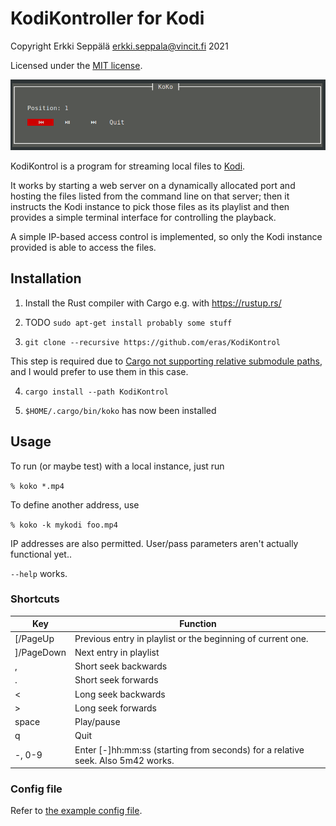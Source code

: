 # KodiKontroller for Kodi

Copyright Erkki Seppälä <erkki.seppala@vincit.fi> 2021

Licensed under the [MIT license](LICENSE.MIT).

![Screenshot of KodiKontroller playing a file](doc/screenshot.png)

KodiKontrol is a program for streaming local files to
[Kodi](https://kodi.tv/).

It works by starting a web server on a dynamically allocated port and
hosting the files listed from the command line on that server; then it
instructs the Kodi instance to pick those files as its playlist and
then provides a simple terminal interface for controlling the
playback.

A simple IP-based access control is implemented, so only the Kodi
instance provided is able to access the files.

## Installation

1) Install the Rust compiler with Cargo e.g. with https://rustup.rs/

2) TODO `sudo apt-get install probably some stuff`

3) `git clone --recursive https://github.com/eras/KodiKontrol`

This step is required due to [Cargo not supporting relative submodule
paths](https://github.com/rust-lang/cargo/issues/7992), and I would
prefer to use them in this case.

4) `cargo install --path KodiKontrol`

5) `$HOME/.cargo/bin/koko` has now been installed

## Usage

To run (or maybe test) with a local instance, just run

`% koko *.mp4`

To define another address, use

`% koko -k mykodi foo.mp4`

IP addresses are also permitted. User/pass parameters aren't actually functional yet..

`--help` works.

### Shortcuts

| Key        | Function                                                                        |
|------------|---------------------------------------------------------------------------------|
| [/PageUp   | Previous entry in playlist or the beginning of current one.                     |
| ]/PageDown | Next entry in playlist                                                          |
| ,          | Short seek backwards                                                            |
| .          | Short seek forwards                                                             |
| <          | Long seek backwards                                                             |
| >          | Long seek forwards                                                              |
| space      | Play/pause                                                                      |
| q          | Quit                                                                            |
| -, 0-9     | Enter [-]hh:mm:ss (starting from seconds) for a relative seek. Also 5m42 works. |

### Config file

Refer to [the example config file](koko.ini.example).
